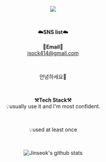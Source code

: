 <p align = "center">
<img src="https://capsule-render.vercel.app/api?type=waving&color=auto&height=300&section=header&text=Hello!&fontSize=70" />
</p>
<br>

<p align="center">
<Strong>☁️SNS list☁️</Strong><br><br>
<Strong>📧Email📧</Strong><br><a href="mailto:jsock414@gmail.com">jsock414@gmail.com</a><br>
</p>

<br>

<p align="center">
안녕하세요👐<br>

</p>

<br>

<p align="center">
    <Strong>⚒️Tech Stack⚒️</Strong><br>
    💡usually use it and I'm most confident.
</p>

<p align="center" display="inline-block">

</p><br>

<p align="center">
    💡used at least once
</p>

<p align="center" display="inline-block">
 

</p>


<br>

<div align=center>

![Jinseok's github stats](https://github-readme-stats.vercel.app/api?username=JJOK97&show_icons=true)

</div>

